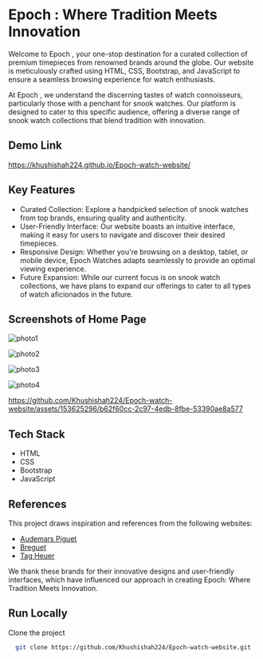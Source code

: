 
#  Epoch : Where Tradition Meets Innovation

Welcome to Epoch , your one-stop destination for a curated collection of premium timepieces from renowned brands around the globe. Our website is meticulously crafted using HTML, CSS, Bootstrap, and JavaScript to ensure a seamless browsing experience for watch enthusiasts.

At Epoch , we understand the discerning tastes of watch connoisseurs, particularly those with a penchant for snook watches. Our platform is designed to cater to this specific audience, offering a diverse range of snook watch collections that blend tradition with innovation.


## Demo Link

https://khushishah224.github.io/Epoch-watch-website/


## Key Features

- Curated Collection: Explore a handpicked selection of snook watches from top brands, ensuring quality and authenticity.
- User-Friendly Interface: Our website boasts an intuitive interface, making it easy for users to navigate and discover their desired timepieces.
- Responsive Design: Whether you're browsing on a desktop, tablet, or mobile device, Epoch Watches adapts seamlessly to provide an optimal viewing experience.
- Future Expansion: While our current focus is on snook watch collections, we have plans to expand our offerings to cater to all types of watch aficionados in the future.


## Screenshots of Home Page

![photo1](https://github.com/Khushishah224/Epoch-watch-website/assets/153625296/34f29324-78c7-43e2-8ede-0c8ff42ccf8f)

![photo2](https://github.com/Khushishah224/Epoch-watch-website/assets/153625296/356298aa-5c34-42ee-ac65-86de25a0df96)

![photo3](https://github.com/Khushishah224/Epoch-watch-website/assets/153625296/a3de9d24-b0ee-4df3-ac71-7afa52a786c8)

![photo4](https://github.com/Khushishah224/Epoch-watch-website/assets/153625296/8139888a-15fa-408a-982d-8d57489d79d6)

https://github.com/Khushishah224/Epoch-watch-website/assets/153625296/b62f60cc-2c97-4edb-8fbe-53390ae8a577


## Tech Stack

- HTML
- CSS
- Bootstrap
- JavaScript

## References

This project draws inspiration and references from the following websites:

- [Audemars Piguet](https://www.audemarspiguet.com)
- [Breguet](https://www.breguet.com)
- [Tag Heuer](https://www.tagheuer.com)

We thank these brands for their innovative designs and user-friendly interfaces, which have influenced our approach in creating Epoch: Where Tradition Meets Innovation.


## Run Locally

Clone the project

```bash
  git clone https://github.com/Khushishah224/Epoch-watch-website.git
```
